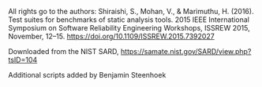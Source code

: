 All rights go to the authors: Shiraishi, S., Mohan, V., & Marimuthu, H. (2016). Test suites for benchmarks of static analysis tools. 2015 IEEE International Symposium on Software Reliability Engineering Workshops, ISSREW 2015, November, 12–15. https://doi.org/10.1109/ISSREW.2015.7392027

Downloaded from the NIST SARD, https://samate.nist.gov/SARD/view.php?tsID=104

Additional scripts added by Benjamin Steenhoek